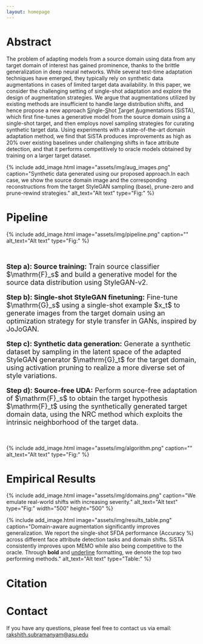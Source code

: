 ```yaml
---
layout: homepage
---
```


# Abstract

The problem of adapting models from a source domain using data from any target domain of interest has gained prominence, thanks to the brittle generalization in deep neural networks. While several test-time adaptation techniques have emerged, they typically rely on synthetic data augmentations in cases of limited target data availability. In this paper, we consider the challenging setting of single-shot adaptation and explore the design of augmentation strategies. We argue that augmentations utilized by existing methods are insufficient to handle large distribution shifts, and hence propose a new approach <u>Si</u>ngle-<u>S</u>hot <u>T</u>arget <u>A</u>ugmentations (SiSTA), which first fine-tunes a generative model from the source domain using a single-shot target, and then employs novel sampling strategies for curating synthetic target data. Using experiments with a state-of-the-art domain adaptation method, we find that SiSTA produces improvements as high as 20% over existing baselines under challenging shifts in face attribute detection, and that it performs competitively to oracle models obtained by training on a larger target dataset.

{% include add_image.html 
    image="assets/img/aug_images.png"
    caption="Synthetic data generated using our proposed approach.In each case, we show the source domain image and the corresponding reconstructions from the target StyleGAN sampling (base), prune-zero and prune-rewind strategies." 
    alt_text="Alt text" 
    type="Fig:" 
%}

# Pipeline

{% include add_image.html 
    image="assets/img/pipeline.png"
    caption="" 
    alt_text="Alt text" 
    type="Fig:" 
%}

<br>

<div style="font-size:18px">
<p><strong>Step a): Source training:</strong> Train source classifier $\mathrm{F}_s$ and build a generative model for the source data distribution using StyleGAN-v2.</p>

<p><strong>Step b): Single-shot StyleGAN finetuning:</strong> Fine-tune $\mathrm{G}_s$ using a single-shot example $x_t$ to generate images from the target domain using an optimization strategy for style transfer in GANs, inspired by JoJoGAN.</p>

<p><strong>Step c): Synthetic data generation:</strong> Generate a synthetic dataset by sampling in the latent space of the adapted StyleGAN generator $\mathrm{G}_t$ for the target domain, using activation pruning to realize a more diverse set of style variations.</p>

<p><strong>Step d): Source-free UDA:</strong> Perform source-free adaptation of $\mathrm{F}_s$ to obtain the target hypothesis $\mathrm{F}_t$ using the synthetically generated target domain data, using the NRC method which exploits the intrinsic neighborhood of the target data.</p>
</div>


<br>

{% include add_image.html 
    image="assets/img/algorithm.png"
    caption="" 
    alt_text="Alt text" 
    type="Fig:" 
%}


# Empirical Results


{% include add_image.html 
    image="assets/img/domains.png"
    caption="We emulate real-world shifts with increasing severity." 
    alt_text="Alt text" 
    type="Fig:" 
    width="500"
    height="500"
%}


{% include add_image.html 
    image="assets/img/results_table.png"
    caption="Domain-aware augmentation significantly improves generalization. We report the single-shot SFDA performance (Accuracy %) across different face attribute detection tasks and domain shifts. SiSTA consistently improves upon MEMO while also being competitive to the oracle. Through <b>bold</b> and <u>underline</u> formatting, we denote the top two performing methods." 
    alt_text="Alt text" 
    type="Table:" 
%}

# Citation


# Contact

If you have any questions, please feel free to contact us via email: rakshith.subramanyam@asu.edu
